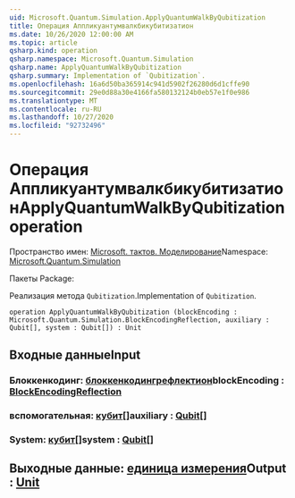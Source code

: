 ```yaml
---
uid: Microsoft.Quantum.Simulation.ApplyQuantumWalkByQubitization
title: Операция Аппликуантумвалкбикубитизатион
ms.date: 10/26/2020 12:00:00 AM
ms.topic: article
qsharp.kind: operation
qsharp.namespace: Microsoft.Quantum.Simulation
qsharp.name: ApplyQuantumWalkByQubitization
qsharp.summary: Implementation of `Qubitization`.
ms.openlocfilehash: 16a6d50ba365914c941d5902f26280d6d1cffe90
ms.sourcegitcommit: 29e0d88a30e4166fa580132124b0eb57e1f0e986
ms.translationtype: MT
ms.contentlocale: ru-RU
ms.lasthandoff: 10/27/2020
ms.locfileid: "92732496"
---
```

# <a name="applyquantumwalkbyqubitization-operation"></a><span data-ttu-id="8ee40-102">Операция Аппликуантумвалкбикубитизатион</span><span class="sxs-lookup"><span data-stu-id="8ee40-102">ApplyQuantumWalkByQubitization operation</span></span>

<span data-ttu-id="8ee40-103">Пространство имен: [Microsoft. тактов. Моделирование](xref:Microsoft.Quantum.Simulation)</span><span class="sxs-lookup"><span data-stu-id="8ee40-103">Namespace: [Microsoft.Quantum.Simulation](xref:Microsoft.Quantum.Simulation)</span></span>

<span data-ttu-id="8ee40-104">Пакеты [](https://nuget.org/packages/)</span><span class="sxs-lookup"><span data-stu-id="8ee40-104">Package: [](https://nuget.org/packages/)</span></span>


<span data-ttu-id="8ee40-105">Реализация метода `Qubitization`.</span><span class="sxs-lookup"><span data-stu-id="8ee40-105">Implementation of `Qubitization`.</span></span>

```qsharp
operation ApplyQuantumWalkByQubitization (blockEncoding : Microsoft.Quantum.Simulation.BlockEncodingReflection, auxiliary : Qubit[], system : Qubit[]) : Unit
```


## <a name="input"></a><span data-ttu-id="8ee40-106">Входные данные</span><span class="sxs-lookup"><span data-stu-id="8ee40-106">Input</span></span>

### <a name="blockencoding--blockencodingreflection"></a><span data-ttu-id="8ee40-107">Блоккенкодинг: [блоккенкодингрефлектион](xref:Microsoft.Quantum.Simulation.BlockEncodingReflection)</span><span class="sxs-lookup"><span data-stu-id="8ee40-107">blockEncoding : [BlockEncodingReflection](xref:Microsoft.Quantum.Simulation.BlockEncodingReflection)</span></span>




### <a name="auxiliary--qubit"></a><span data-ttu-id="8ee40-108">вспомогательная: [кубит](xref:microsoft.quantum.lang-ref.qubit)[]</span><span class="sxs-lookup"><span data-stu-id="8ee40-108">auxiliary : [Qubit](xref:microsoft.quantum.lang-ref.qubit)[]</span></span>




### <a name="system--qubit"></a><span data-ttu-id="8ee40-109">System: [кубит](xref:microsoft.quantum.lang-ref.qubit)[]</span><span class="sxs-lookup"><span data-stu-id="8ee40-109">system : [Qubit](xref:microsoft.quantum.lang-ref.qubit)[]</span></span>





## <a name="output--unit"></a><span data-ttu-id="8ee40-110">Выходные данные: [единица измерения](xref:microsoft.quantum.lang-ref.unit)</span><span class="sxs-lookup"><span data-stu-id="8ee40-110">Output : [Unit](xref:microsoft.quantum.lang-ref.unit)</span></span>

